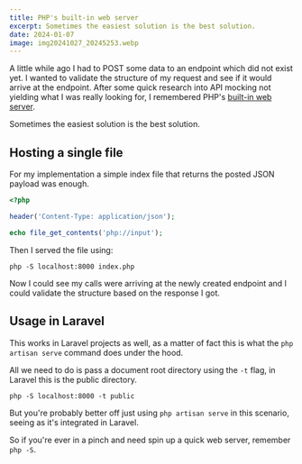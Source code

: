 ```yaml
---
title: PHP's built-in web server
excerpt: Sometimes the easiest solution is the best solution.
date: 2024-01-07
image: img20241027_20245253.webp
---
```


A little while ago I had to POST some data to an endpoint which did not exist yet.
I wanted to validate the structure of my request and see if it would arrive at the endpoint.
After some quick research into API mocking not yielding what I was really looking for, I remembered PHP's [built-in web server](https://www.php.net/manual/en/features.commandline.webserver.php).

Sometimes the easiest solution is the best solution.

## Hosting a single file

For my implementation a simple index file that returns the posted JSON payload was enough.

```PHP
<?php

header('Content-Type: application/json');

echo file_get_contents('php://input');
```

Then I served the file using:

```shell
php -S localhost:8000 index.php
```

Now I could see my calls were arriving at the newly created endpoint and I could validate the structure based on the response I got.

## Usage in Laravel

This works in Laravel projects as well, as a matter of fact this is what the `php artisan serve` command does under the hood.

All we need to do is pass a document root directory using the `-t` flag, in Laravel this is the public directory.

```shell
php -S localhost:8000 -t public
```

But you're probably better off just using `php artisan serve` in this scenario, seeing as it's integrated in Laravel.

So if you're ever in a pinch and need spin up a quick web server, remember `php -S`.
